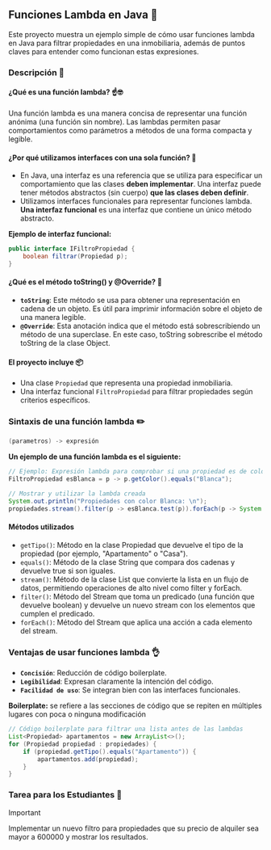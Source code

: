 ## Funciones Lambda en Java 📖

Este proyecto muestra un ejemplo simple de cómo usar funciones lambda en Java para filtrar propiedades en una inmobiliaria, además de puntos claves para entender como funcionan estas expresiones.

### Descripción 📃

#### **¿Qué es una función lambda?** ☝️🤓

Una función lambda es una manera concisa de representar una función anónima (una función sin nombre). Las lambdas permiten pasar comportamientos como parámetros a métodos de una forma compacta y legible.

#### **¿Por qué utilizamos interfaces con una sola función?** 📗

- En Java, una interfaz es una referencia que se utiliza para especificar un comportamiento que las clases **deben implementar**. Una interfaz puede tener métodos abstractos (sin cuerpo) **que las clases deben definir**.
- Utilizamos interfaces funcionales para representar funciones lambda. **Una interfaz funcional** es una interfaz que contiene un único método abstracto.

**Ejemplo de interfaz funcional:**

```java
public interface IFiltroPropiedad {
    boolean filtrar(Propiedad p);
}
```

#### **¿Qué es el método toString() y @Override?** 📗

- **`toString`**: Este método se usa para obtener una representación en cadena de un objeto. Es útil para imprimir información sobre el objeto de una manera legible.
- **`@Override`**: Esta anotación indica que el método está sobrescribiendo un método de una superclase. En este caso, toString sobrescribe el método toString de la clase Object.

#### **El proyecto incluye** 📦

- Una clase `Propiedad` que representa una propiedad inmobiliaria.
- Una interfaz funcional `FiltroPropiedad` para filtrar propiedades según criterios específicos.

### Sintaxis de una función lambda ✏️

```java
(parametros) -> expresión
```

**Un ejemplo de una función lambda es el siguiente:**

```java
// Ejemplo: Expresión lambda para comprobar si una propiedad es de color Blanca
FiltroPropiedad esBlanca = p -> p.getColor().equals("Blanca");

// Mostrar y utilizar la lambda creada
System.out.println("Propiedades con color Blanca: \n");
propiedades.stream().filter(p -> esBlanca.test(p)).forEach(p -> System.out.println(p));
```

#### **Métodos utilizados**

- `getTipo()`: Método en la clase Propiedad que devuelve el tipo de la propiedad (por ejemplo, "Apartamento" o "Casa").
- `equals()`: Método de la clase String que compara dos cadenas y devuelve true si son iguales.
- `stream()`: Método de la clase List que convierte la lista en un flujo de datos, permitiendo operaciones de alto nivel como filter y forEach.
- `filter()`: Método del Stream que toma un predicado (una función que devuelve boolean) y devuelve un nuevo stream con los elementos que cumplen el predicado.
- `forEach()`: Método del Stream que aplica una acción a cada elemento del stream.

### Ventajas de usar funciones lambda 👌

- **`Concisión`**: Reducción de código boilerplate.
- **`Legibilidad`**: Expresan claramente la intención del código.
- **`Facilidad de uso`**: Se integran bien con las interfaces funcionales.

**Boilerplate:** se refiere a las secciones de código que se repiten en múltiples lugares con poca o ninguna modificación

```java
// Código boilerplate para filtrar una lista antes de las lambdas
List<Propiedad> apartamentos = new ArrayList<>();
for (Propiedad propiedad : propiedades) {
    if (propiedad.getTipo().equals("Apartamento")) {
        apartamentos.add(propiedad);
    }
}
```

### Tarea para los Estudiantes 📝

> [!IMPORTANT]
> Implementar un nuevo filtro para propiedades que su precio de alquiler sea mayor a 600000 y mostrar los resultados.
